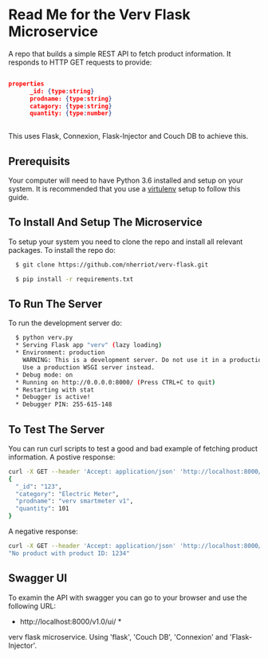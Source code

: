# Read Me for the Verv Flask Microservice

A repo that builds a simple REST API to fetch product information. It responds to HTTP GET requests to provide:

```json

properties
      _id: {type:string}
      prodname: {type:string}
      catagory: {type:string}
      quantity: {type:number}
      
```
This uses Flask, Connexion, Flask-Injector and Couch DB to achieve this.

## Prerequisits
Your computer will need to have Python 3.6 installed and setup on your system.
It is recommended that you use a [virtulenv](https://virtualenv.pypa.io/en/latest/) setup to follow this guide.

## To Install And Setup The Microservice
To setup your system you need to clone the repo and install all relevant packages.
To install the repo do:

```bash
  $ git clone https://github.com/nherriot/verv-flask.git
```

```bash
  $ pip install -r requirements.txt
```

## To Run The Server
To run the development server do:
```bash
  $ python verv.py 
  * Serving Flask app "verv" (lazy loading)
  * Environment: production
    WARNING: This is a development server. Do not use it in a production deployment.
    Use a production WSGI server instead.
  * Debug mode: on
  * Running on http://0.0.0.0:8000/ (Press CTRL+C to quit)
  * Restarting with stat
  * Debugger is active!
  * Debugger PIN: 255-615-148
```

## To Test The Server
You can run curl scripts to test a good and bad example of fetching product information.
A postive response:
```bash
curl -X GET --header 'Accept: application/json' 'http://localhost:8000/v1.0/getproduct?prod_id=123'
{
  "_id": "123",
  "category": "Electric Meter",
  "prodname": "verv smartmeter v1",
  "quantity": 101
}
```

A negative response:
```bash
curl -X GET --header 'Accept: application/json' 'http://localhost:8000/v1.0/getproduct?prod_id=1234'
"No product with product ID: 1234"
```

## Swagger UI
To examin the API with swagger you can go to your browser and use the following URL:
  * http://localhost:8000/v1.0/ui/ *






verv flask microservice. Using 'flask', 'Couch DB', 'Connexion' and 'Flask-Injector'.
